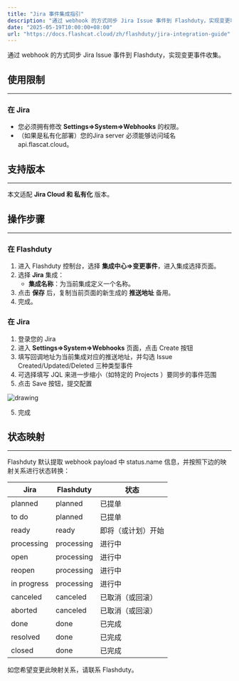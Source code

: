 ```yaml
---
title: "Jira 事件集成指引"
description: "通过 webhook 的方式同步 Jira Issue 事件到 Flashduty，实现变更事件收集。"
date: "2025-05-19T10:00:00+08:00"
url: "https://docs.flashcat.cloud/zh/flashduty/jira-integration-guide"
---
```


通过 webhook 的方式同步 Jira Issue 事件到 Flashduty，实现变更事件收集。

## 使用限制
---

### 在 Jira

- 您必须拥有修改 **Settings=>System=>Webhooks** 的权限。
- （如果是私有化部署）您的Jira server 必须能够访问域名 api.flascat.cloud。

## 支持版本
---

本文适配 **Jira Cloud 和 私有化** 版本。

## 操作步骤
---

### 在 Flashduty

  1. 进入 Flashduty 控制台，选择 **集成中心=>变更事件**，进入集成选择页面。
  2. 选择 **Jira** 集成：
        - **集成名称**：为当前集成定义一个名称。
  3. 点击 **保存** 后，复制当前页面的新生成的 **推送地址** 备用。
  4. 完成。

### 在 Jira

<div class="md-block">

1. 登录您的 Jira
2. 进入 **Settings=>System=>Webhooks** 页面，点击 Create 按钮
3. 填写回调地址为当前集成对应的推送地址，并勾选 Issue Created/Updated/Deleted 三种类型事件
4. 可选择填写 JQL 来进一步缩小（如特定的 Projects ）要同步的事件范围
5. 点击 Save 按钮，提交配置

<img alt="drawing" src="http://download.flashcat.cloud/jira-webhook.png" />

5. 完成

</div>

## 状态映射
---

<div class="md-block">
  
Flashduty 默认提取 webhook payload 中 status.name 信息，并按照下边的映射关系进行状态转换：

| Jira        | Flashduty   | 状态               |
| ----------- | ---------- | ------------------ |
| planned     | planned    | 已提单             |
| to do       | planned    | 已提单             |
| ready       | ready      | 即将（或计划）开始 |
| processing  | processing | 进行中             |
| open        | processing | 进行中             |
| reopen      | processing | 进行中             |
| in progress | processing | 进行中             |
| canceled    | canceled   | 已取消（或回滚）   |
| aborted     | canceled   | 已取消（或回滚）   |
| done        | done       | 已完成             |
| resolved    | done       | 已完成             |
| closed      | done       | 已完成             |

如您希望变更此映射关系，请联系 Flashduty。

</div>
